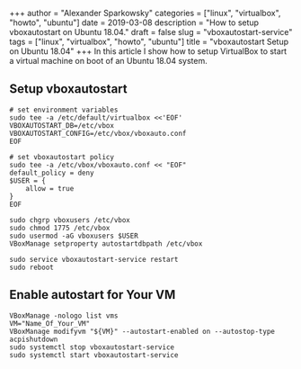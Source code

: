+++
author = "Alexander Sparkowsky"
categories = ["linux", "virtualbox", "howto", "ubuntu"]
date = 2019-03-08
description = "How to setup vboxautostart on Ubuntu 18.04."
draft = false
slug = "vboxautostart-service"
tags = ["linux", "virtualbox", "howto", "ubuntu"]
title = "vboxautostart Setup on Ubuntu 18.04"
+++
In this article I show how to setup VirtualBox to start a virtual machine on
boot of an Ubuntu 18.04 system.

<!--more-->

## Setup vboxautostart

```
# set environment variables
sudo tee -a /etc/default/virtualbox <<'EOF'
VBOXAUTOSTART_DB=/etc/vbox
VBOXAUTOSTART_CONFIG=/etc/vbox/vboxauto.conf
EOF

# set vboxautostart policy
sudo tee -a /etc/vbox/vboxauto.conf << "EOF"
default_policy = deny
$USER = {
    allow = true
}
EOF

sudo chgrp vboxusers /etc/vbox
sudo chmod 1775 /etc/vbox
sudo usermod -aG vboxusers $USER
VBoxManage setproperty autostartdbpath /etc/vbox

sudo service vboxautostart-service restart
sudo reboot
```

## Enable autostart for Your VM

```
VBoxManage -nologo list vms
VM="Name_Of_Your_VM"
VBoxManage modifyvm "${VM}" --autostart-enabled on --autostop-type acpishutdown
sudo systemctl stop vboxautostart-service
sudo systemctl start vboxautostart-service
```

